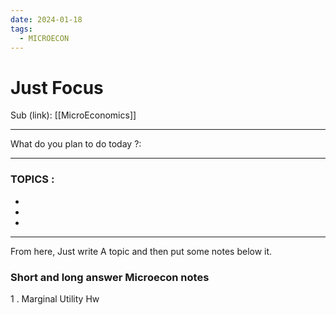 ```yaml
---
date: 2024-01-18
tags:
  - MICROECON
---
```


# Just Focus

Sub (link): [[MicroEconomics]]

---
What do you plan to do today ?: 

---
### TOPICS : 
* 
* 
* 
---
From here, Just write A topic and then put some notes below it. 

### Short and long answer Microecon notes 
1 . Marginal Utility  Hw


